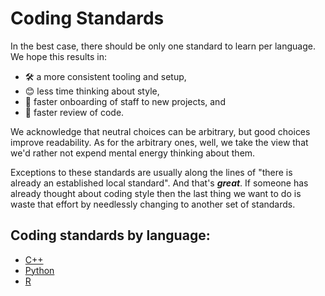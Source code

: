 # Coding Standards

In the best case, there should be only one standard to learn per
language. We hope this results in:
  * 🛠️ a more consistent tooling and setup,
  * 😊 less time thinking about style,
  * 💪 faster onboarding of staff to new projects, and
  * 🚀 faster review of code.

We acknowledge that neutral choices can be arbitrary, but good choices improve
readability. As for the arbitrary ones, well, we take the view that we'd rather
not expend mental energy thinking about them.

Exceptions to these standards are usually along the lines of "there is already
an established local standard". And that's _**great**_. If someone has already
thought about coding style then the last thing we want to do is waste that
effort by needlessly changing to another set of standards.


## Coding standards by language:

  * [C++](c++)
  * [Python](python)
  * [R](r)
